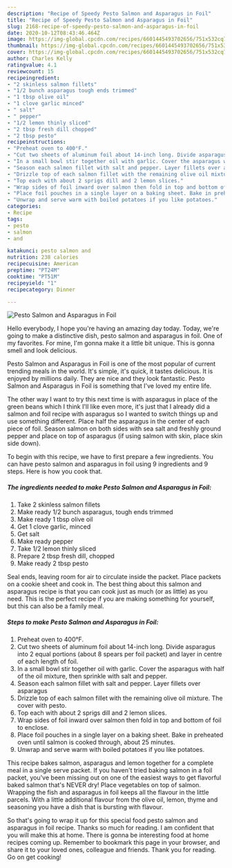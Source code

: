 ```yaml
---
description: "Recipe of Speedy Pesto Salmon and Asparagus in Foil"
title: "Recipe of Speedy Pesto Salmon and Asparagus in Foil"
slug: 2168-recipe-of-speedy-pesto-salmon-and-asparagus-in-foil
date: 2020-10-12T08:43:46.464Z
image: https://img-global.cpcdn.com/recipes/6601445493702656/751x532cq70/pesto-salmon-and-asparagus-in-foil-recipe-main-photo.jpg
thumbnail: https://img-global.cpcdn.com/recipes/6601445493702656/751x532cq70/pesto-salmon-and-asparagus-in-foil-recipe-main-photo.jpg
cover: https://img-global.cpcdn.com/recipes/6601445493702656/751x532cq70/pesto-salmon-and-asparagus-in-foil-recipe-main-photo.jpg
author: Charles Kelly
ratingvalue: 4.1
reviewcount: 15
recipeingredient:
- "2 skinless salmon fillets"
- "1/2 bunch asparagus tough ends trimmed"
- "1 tbsp olive oil"
- "1 clove garlic minced"
- " salt"
- " pepper"
- "1/2 lemon thinly sliced"
- "2 tbsp fresh dill chopped"
- "2 tbsp pesto"
recipeinstructions:
- "Preheat oven to 400°F."
- "Cut two sheets of aluminum foil about 14-inch long. Divide asparagus into 2 equal portions (about 8 spears per foil packet) and layer in centre of each length of foil."
- "In a small bowl stir together oil with garlic. Cover the asparagus with half of the oil mixture, then sprinkle with salt and pepper."
- "Season each salmon fillet with salt and pepper. Layer fillets over asparagus"
- "Drizzle top of each salmon fillet with the remaining olive oil mixture. The cover with pesto."
- "Top each with about 2 sprigs dill and 2 lemon slices."
- "Wrap sides of foil inward over salmon then fold in top and bottom of foil to enclose."
- "Place foil pouches in a single layer on a baking sheet. Bake in preheated oven until salmon is cooked through, about 25 minutes."
- "Unwrap and serve warm with boiled potatoes if you like potatoes."
categories:
- Recipe
tags:
- pesto
- salmon
- and

katakunci: pesto salmon and 
nutrition: 238 calories
recipecuisine: American
preptime: "PT24M"
cooktime: "PT51M"
recipeyield: "1"
recipecategory: Dinner

---
```



![Pesto Salmon and Asparagus in Foil](https://img-global.cpcdn.com/recipes/6601445493702656/751x532cq70/pesto-salmon-and-asparagus-in-foil-recipe-main-photo.jpg)

Hello everybody, I hope you're having an amazing day today. Today, we're going to make a distinctive dish, pesto salmon and asparagus in foil. One of my favorites. For mine, I'm gonna make it a little bit unique. This is gonna smell and look delicious.

Pesto Salmon and Asparagus in Foil is one of the most popular of current trending meals in the world. It's simple, it's quick, it tastes delicious. It is enjoyed by millions daily. They are nice and they look fantastic. Pesto Salmon and Asparagus in Foil is something that I've loved my entire life.

The other way I want to try this next time is with asparagus in place of the green beans which I think I&#39;ll like even more, it&#39;s just that I already did a salmon and foil recipe with asparagus so I wanted to switch things up and use something different. Place half the asparagus in the center of each piece of foil. Season salmon on both sides with sea salt and freshly ground pepper and place on top of asparagus (if using salmon with skin, place skin side down).


To begin with this recipe, we have to first prepare a few ingredients. You can have pesto salmon and asparagus in foil using 9 ingredients and 9 steps. Here is how you cook that.

<!--inarticleads1-->

##### The ingredients needed to make Pesto Salmon and Asparagus in Foil:

1. Take 2 skinless salmon fillets
1. Make ready 1/2 bunch asparagus, tough ends trimmed
1. Make ready 1 tbsp olive oil
1. Get 1 clove garlic, minced
1. Get  salt
1. Make ready  pepper
1. Take 1/2 lemon thinly sliced
1. Prepare 2 tbsp fresh dill, chopped
1. Make ready 2 tbsp pesto


Seal ends, leaving room for air to circulate inside the packet. Place packets on a cookie sheet and cook in. The best thing about this salmon and asparagus recipe is that you can cook just as much (or as little) as you need. This is the perfect recipe if you are making something for yourself, but this can also be a family meal. 

<!--inarticleads2-->

##### Steps to make Pesto Salmon and Asparagus in Foil:

1. Preheat oven to 400°F.
1. Cut two sheets of aluminum foil about 14-inch long. Divide asparagus into 2 equal portions (about 8 spears per foil packet) and layer in centre of each length of foil.
1. In a small bowl stir together oil with garlic. Cover the asparagus with half of the oil mixture, then sprinkle with salt and pepper.
1. Season each salmon fillet with salt and pepper. Layer fillets over asparagus
1. Drizzle top of each salmon fillet with the remaining olive oil mixture. The cover with pesto.
1. Top each with about 2 sprigs dill and 2 lemon slices.
1. Wrap sides of foil inward over salmon then fold in top and bottom of foil to enclose.
1. Place foil pouches in a single layer on a baking sheet. Bake in preheated oven until salmon is cooked through, about 25 minutes.
1. Unwrap and serve warm with boiled potatoes if you like potatoes.


This recipe bakes salmon, asparagus and lemon together for a complete meal in a single serve packet. If you haven&#39;t tried baking salmon in a foil packet, you&#39;ve been missing out on one of the easiest ways to get flavorful baked salmon that&#39;s NEVER dry! Place vegetables on top of salmon. Wrapping the fish and asparagus in foil keeps all the flavour in the little parcels. With a little additional flavour from the olive oil, lemon, thyme and seasoning you have a dish that is bursting with flavour. 

So that's going to wrap it up for this special food pesto salmon and asparagus in foil recipe. Thanks so much for reading. I am confident that you will make this at home. There is gonna be interesting food at home recipes coming up. Remember to bookmark this page in your browser, and share it to your loved ones, colleague and friends. Thank you for reading. Go on get cooking!
